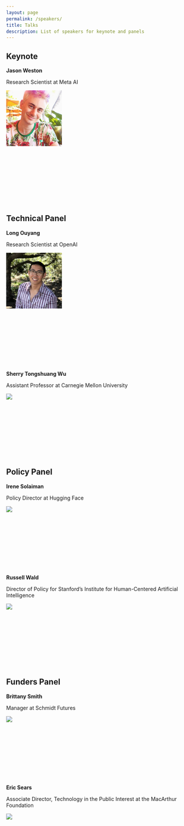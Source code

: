 ```yaml
---
layout: page
permalink: /speakers/
title: Talks
description: List of speakers for keynote and panels
---
```


<h2> Keynote </h2>
<div>
  <p><strong>Jason Weston</strong></p>
  <p>Research Scientist at Meta AI</p>
  <p><img src="/assets/img/jason_weston.jpeg" style="height:150px"></p>
</div>

<br><br><br><br><br><br><br><br>

<h2> Technical Panel </h2>
<div>
  <p><strong>Long Ouyang</strong></p>
  <p>Research Scientist at OpenAI</p>
  <p><img src="/assets/img/long_ouyang.jpeg" style="height:150px"></p>
</div>

<br><br><br><br><br><br><br><br>

<p><strong>Sherry Tongshuang Wu</strong></p>
<p style="clear: right; text-align: left;">Assistant Professor at Carnegie Mellon University</p>
<img src="https://www.cs.cmu.edu/~sherryw/assets/avatar.png" style="height:150px">

<br><br><br><br><br><br><br><br>

<h2> Policy Panel </h2>
<div>
  <p><strong>Irene Solaiman</strong></p>
  <p>Policy Director at Hugging Face</p>
  <p><img src="https://www.irenesolaiman.com/img/laughing.jpg" style="height:150px"></p>
</div>

<br><br><br><br><br><br><br><br>

<div>
  <p><strong>Russell Wald</strong></p>
  <p>Director of Policy for Stanford’s Institute for Human-Centered Artificial Intelligence</p>
  <p><img src="https://law.stanford.edu/wp-content/uploads/2020/10/creating-a-national-research-cloud-400x400.jpg" style="height:150px"></p>
</div>

<br><br><br><br><br><br><br><br>

<h2> Funders Panel </h2>
<div>
  <p><strong>Brittany Smith</strong></p>
  <p>Manager at Schmidt Futures</p>
  <p><img src="https://media-exp1.licdn.com/dms/image/C4E03AQHQlPY7h-Ub1g/profile-displayphoto-shrink_200_200/0/1539632136759?e=1674691200&v=beta&t=RNRRn520v6rdahhWobgnuLgRm2RXJi3jv1V3wZlVcbA" style="height:150px"></p>
</div>

<br><br><br><br><br><br><br><br>

<div>
  <p><strong>Eric Sears</strong></p>
  <p>Associate Director, Technology in the Public Interest at the MacArthur Foundation</p>
  <p><img src="https://www.macfound.org/media/staff_photos/eric-sears.jpg" style="height:150px"></p>
</div>
